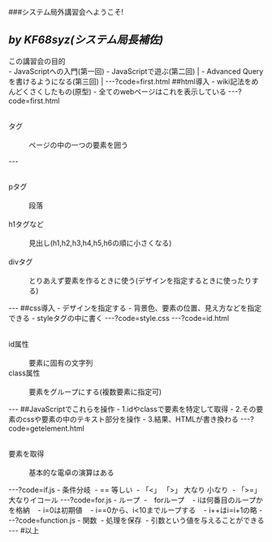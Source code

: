 ###システム局外講習会へようこそ!

*by KF68syz(システム局長補佐)*
---
<div style="text-align: left;">
この講習会の目的
</div>
- JavaScriptへの入門(第一回)
- JavaScriptで遊ぶ(第二回) |
- Advanced Queryを書けるようになる(第三回) |
---?code=first.html
##html導入
- wiki記法をめんどくさくしたもの(原型)
- 全てのwebページはこれを表示している
---?code=first.html
<dl>
  <dt>タグ</dt>
  <dd>ページの中の一つの要素を囲う</dd>
</dl>
---
<dl>
  <dt>pタグ</dt>
  <dd>段落</dd>
  <dt>h1タグなど</dt>
  <dd>見出し(h1,h2,h3,h4,h5,h6の順に小さくなる)</dd>
  <dt>divタグ</dt>
  <dd>とりあえず要素を作るときに使う(デザインを指定するときに使ったりする)</dd>
</dl>
---
##css導入
- デザインを指定する
- 背景色、要素の位置、見え方などを指定できる
- styleタグの中に書く
---?code=style.css
---?code=id.html
<dl>
  <dt>id属性</dt>
  <dd>要素に固有の文字列</dd>
  <dt>class属性</dt>
  <dd>要素をグループにする(複数要素に指定可)</dd>
</dl>
---
##JavaScriptでこれらを操作
- 1.idやclassで要素を特定して取得
- 2.その要素のcssや要素の中のテキスト部分を操作
- 3.結果、HTMLが書き換わる
---?code=getelement.html
<dl>
  <dt>要素を取得</dt>
  <dd>基本的な電卓の演算はある</dd>
</dl>
---?code=if.js
- 条件分岐
  - == 等しい
  - 「<」 「>」 大なり 小なり
  - 「>=」 大なりイコール
---?code=for.js
- ループ
  -　forループ
    - iは何番目のループかを格納
    - i=0は初期値
    - i==0から、i<10までループする
    - i++はi=i+1の略
---?code=function.js
- 関数
  - 処理を保存
  - 引数という値を与えることができる
---
#以上
